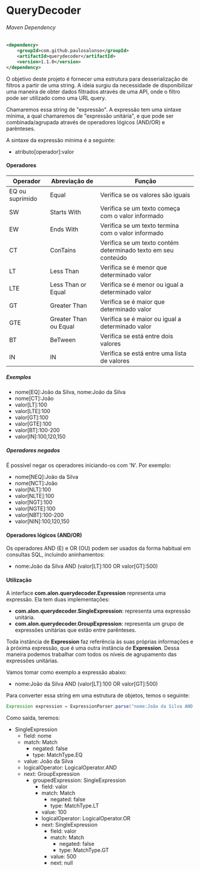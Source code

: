 # QueryDecoder

###### Maven Dependency
```xml
<dependency>
    <groupId>com.github.paulosalonso</groupId>
    <artifactId>querydecoder</artifactId>
    <version>1.1.0</version>
</dependency>
```

O objetivo deste projeto é fornecer uma estrutura para desserialização de filtros a partir de uma string. A ideia surgiu da necessidade de disponibilizar uma maneira de obter dados filtrados através de uma API, onde o filtro pode ser utilizado como uma URL query.

Chamaremos essa string de "expressão". A expressão tem uma sintaxe mínima, a qual chamaremos de "expressão unitária", e que pode ser combinada/agrupada através de operadores lógicos (AND/OR) e parênteses.

A sintaxe da expressão mínima é a seguinte:

* atributo[operador]:valor

#### Operadores

| Operador        | Abreviação de         | Função                                                        |
|-----------------|-----------------------|---------------------------------------------------------------|
| EQ ou suprimido | Equal                 | Verifica se os valores são iguais                             |
| SW              | Starts With           | Verifica se um texto começa com o valor informado             |
| EW              | Ends With             | Verifica se um texto termina com o valor informado            |
| CT              | ConTains              | Verifica se um texto contém determinado texto em seu conteúdo |
| LT              | Less Than             | Verifica se é menor que determinado valor                     |
| LTE             | Less Than or Equal    | Verifica se é menor ou igual a determinado valor              |
| GT              | Greater Than          | Verifica se é maior que determinado valor                     |
| GTE             | Greater Than ou Equal | Verifica se é maior ou igual a determinado valor              |
| BT              | BeTween               | Verifica se está entre dois valores                           |
| IN              | IN                    | Verifica se está entre uma lista de valores                   |

##### Exemplos
 
* nome[EQ]:João da Silva, nome:João da Silva 
* nome[CT]:João
* valor[LT]:100
* valor[LTE]:100
* valor[GT]:100
* valor[GTE]:100
* valor[BT]:100-200
* valor[IN]:100,120,150

##### Operadores negados

É possível negar os operadores iniciando-os com 'N'. Por exemplo:

* nome[NEQ]:João da Silva
* nome[NCT]:João
* valor[NLT]:100
* valor[NLTE]:100
* valor[NGT]:100
* valor[NGTE]:100
* valor[NBT]:100-200
* valor[NIN]:100,120,150

#### Operadores lógicos (AND/OR)

Os operadores AND (E) e OR (OU) podem ser usados da forma habitual em consultas SQL, incluindo aninhamentos:

* nome:João da Silva AND (valor[LT]:100 OR valor[GT]:500)


#### Utilização

A interface __com.alon.querydecoder.Expression__ representa uma expressão. Ela tem duas implementações: 

* __com.alon.querydecoder.SingleExpression__: representa uma expressão unitária.
* __com.alon.querydecoder.GroupExpression__: representa um grupo de expressões unitárias que estão entre parênteses.

Toda instância de __Expression__ faz referência às suas próprias informações e à próxima expressão, que é uma outra instância de __Expression__. Dessa maneira podemos trabalhar com todos os níveis de agrupamento das expressões unitárias.

Vamos tomar como exemplo a expressão abaixo:

* nome:João da Silva AND (valor[LT]:100 OR valor[GT]:500)

Para converter essa string em uma estrutura de objetos, temos o seguinte:

```java
Expression expression = ExpressionParser.parse("nome:João da Silva AND (valor[LT]:100 OR valor[GT]:500)");
```

Como saída, teremos:

* SingleExpression
    * field: nome
    * match: Match
        * negated: false
        * type: MatchType.EQ
    * value: João da Silva
    * logicalOperator: LogicalOperator.AND
    * next: GroupExpression
        * groupedExpression: SingleExpression
            * field: valor
            * match: Match
                * negated: false
                * type: MatchType.LT
            * value: 100
            * logicalOperator: LogicalOperator.OR
            * next: SingleExpression
                * field: valor
                * match: Match
                    * negated: false
                    * type: MatchType.GT
                * value: 500
                * next: null
            
